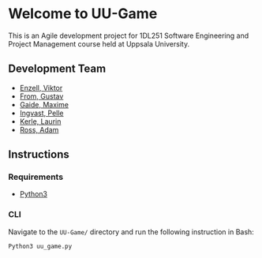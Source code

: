 # Welcome to UU-Game

This is an Agile development project for 1DL251 Software Engineering and Project Management course held at Uppsala University.

## Development Team

 * [Enzell, Viktor](https://github.com/viktor-enzell)
 * [From, Gustav](https://github.com/GustavFrom)
 * [Gaide, Maxime](https://github.com/Sravoryk-fork)
 * [Ingvast, Pelle](https://github.com/Pallekan) 
 * [Kerle, Laurin](https://github.com/LaurinKerle)
 * [Ross, Adam](https://github.com/R055A)

## Instructions

### Requirements

* [Python3](https://www.python.org/download/releases/3.0/)

### CLI

Navigate to the `UU-Game/` directory and run the following instruction in Bash:

```
Python3 uu_game.py
```
